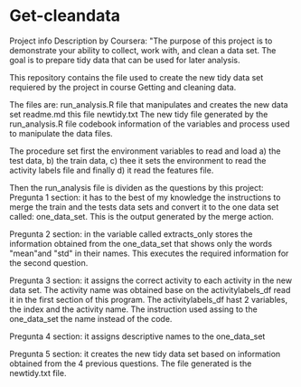 # Get-cleandata
Project info
Description by Coursera: "The purpose of this project is to demonstrate your ability to collect, work with, and clean a data set. The goal is to prepare tidy data that can be used for later analysis. 

This repository contains the file used to create the new tidy data set requiered by the project in course Getting and cleaning data.

The files are:
run_analysis.R      file that manipulates and creates the new data set
readme.md           this file
newtidy.txt         The new tidy file generated by the run_analysis.R file
codebook            information of the variables and process used to manipulate the data files.


The procedure set first the environment variables to read and load a) the test data, b) the train data, c) thee it sets the environment to read the activity labels file and finally d) it read the features file.

Then the run_analysis file is dividen as the questions by this project:
Pregunta 1 section: it has to the best of my knowledge the instructions to merge the train and the tests data sets and convert it to the one data set called: one_data_set.   This is the output generated by the merge action.

Pregunta 2 section: in the variable called extracts_only stores the information obtained from the one_data_set that shows only the words "mean"and "std" in their names.    This executes the required information for the second question.

Pregunta 3 section: it assigns the correct activity to each activity in the new data set.  The activity name was obtained base on the activitylabels_df read it in the first section of this program.   The activitylabels_df hast 2 variables, the index and the activity name.   The instruction used assing to the one_data_set the name instead of the code.

Pregunta 4 section: it assigns descriptive names to the one_data_set 

Pregunta 5 section: it creates the new tidy data set based on information obtained from the 4 previous questions.   The file generated is the newtidy.txt file.

